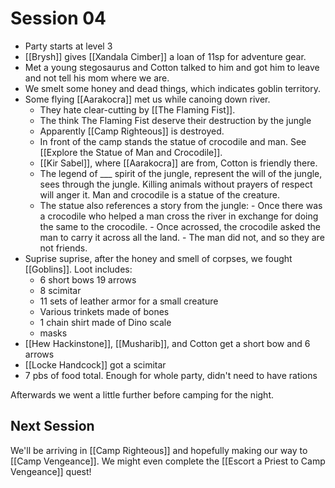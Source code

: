 # Session 04
- Party starts at level 3
- [[Brysh]] gives [[Xandala Cimber]] a loan of 11sp for adventure gear.
- Met a young stegosaurus and Cotton talked to him and got him to leave and not tell his mom where we are.
- We smelt some honey and dead things, which indicates goblin territory.
- Some flying [[Aarakocra]] met us while canoing down river.
	- They hate clear-cutting by [[The Flaming Fist]].
	- The think The Flaming Fist deserve their destruction by the jungle
	- Apparently [[Camp Righteous]] is destroyed.
	- In front of the camp stands the statue of crocodile and man. See [[Explore the Statue of Man and Crocodile]].
	- [[Kir Sabel]], where [[Aarakocra]] are from, Cotton is friendly there.
	- The legend of ___ spirit of the jungle, represent the will of the jungle, sees through the jungle. Killing animals without prayers of respect will anger it. Man and crocodile is a statue of the creature.
	- The statue also references a story from the jungle:
			- Once there was a crocodile who helped a man cross the river in exchange for doing the same to the crocodile.
			- Once acrossed, the crocodile asked the man to carry it across all the land.
			- The man did not, and so they are not friends.
- Suprise suprise, after the honey and smell of corpses, we fought [[Goblins]]. Loot includes:
	- 6 short bows 19 arrows 
	- 8 scimitar
	- 11 sets of leather armor for a small creature
	- Various trinkets made of bones 
	- 1 chain shirt made of Dino scale
	- masks
- [[Hew Hackinstone]], [[Musharib]], and Cotton get a short bow and 6 arrows
- [[Locke Handcock]] got a scimitar
- 7 pbs of food total. Enough for whole party, didn't need to have rations

Afterwards we went a little further before camping for the night.

## Next Session
We'll be arriving in [[Camp Righteous]] and hopefully making our way to [[Camp Vengeance]]. We might even complete the [[Escort a Priest to Camp Vengeance]] quest!